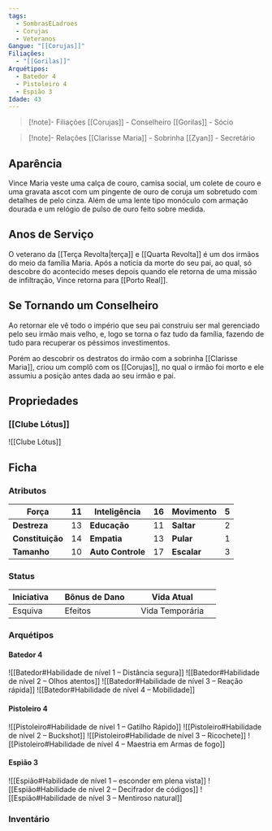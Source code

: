 ```yaml
---
tags:
  - SombrasELadroes
  - Corujas
  - Veteranos
Gangue: "[[Corujas]]"
Filiações:
  - "[[Gorilas]]"
Arquétipos:
  - Batedor 4
  - Pistoleiro 4
  - Espião 3
Idade: 43
---
```

> [!note]- Filiações
> [[Corujas]] - Conselheiro
> [[Gorilas]] - Sócio

>[!note]- Relações
>[[Clarisse Maria]] - Sobrinha
>[[Zyan]] - Secretário

## Aparência
Vince Maria veste uma calça de couro, camisa social, um colete de couro e uma gravata ascot com um pingente de ouro de coruja um sobretudo com detalhes de pelo cinza. Além de uma lente tipo monóculo com armação dourada e um relógio de pulso de ouro feito sobre medida.

## Anos de Serviço
O veterano da [[Terça Revolta|terça]] e [[Quarta Revolta]] é um dos irmãos do meio da família Maria. Após a noticia da morte do seu pai, ao qual, só descobre do acontecido meses depois quando ele retorna de uma missão de infiltração, Vince retorna para [[Porto Real]]. 

## Se Tornando um Conselheiro
Ao retornar ele vê todo o império que seu pai construiu ser mal gerenciado pelo seu irmão mais velho, e, logo se torna o faz tudo da família, fazendo de tudo para recuperar os péssimos investimentos.

Porém ao descobrir os destratos do irmão com a sobrinha [[Clarisse Maria]], criou um complô com os [[Corujas]], no qual o irmão foi morto e ele assumiu a posição antes dada ao seu irmão e pai.

## Propriedades
### [[Clube Lótus]]
![[Clube Lótus]]

## Ficha
### Atributos

| **Força**        | 11  | Inteligência      | 16  | Movimento   | 5   |
| ---------------- | --- | ----------------- | --- | ----------- | --- |
| **Destreza**     | 13  | **Educação**      | 11  | **Saltar**  | 2   |
| **Constituição** | 14  | **Empatia**       | 13  | **Pular**   | 1   |
| **Tamanho**      | 10  | **Auto Controle** | 17  | **Escalar** | 3   |
### Status

| Iniciativa |     | Bônus de Dano |     | Vida Atual      |     |
| ---------- | --- | ------------- | --- | --------------- | --- |
| Esquiva    |     | Efeitos       |     | Vida Temporária |     |

### Arquétipos
#### Batedor 4
![[Batedor#Habilidade de nível 1 – Distância segura]]
![[Batedor#Habilidade de nível 2 – Olhos atentos]]
![[Batedor#Habilidade de nível 3 – Reação rápida]]
![[Batedor#Habilidade de nível 4 – Mobilidade]]
#### Pistoleiro 4
![[Pistoleiro#Habilidade de nível 1 – Gatilho Rápido]]
![[Pistoleiro#Habilidade de nível 2 – Buckshot]]
![[Pistoleiro#Habilidade de nível 3 – Ricochete]]
![[Pistoleiro#Habilidade de nível 4 – Maestria em Armas de fogo]]
#### Espião 3
![[Espião#Habilidade de nível 1 – esconder em plena vista]]
![[Espião#Habilidade de nível 2 – Decifrador de códigos]]
![[Espião#Habilidade de nível 3 – Mentiroso natural]]

### Inventário
